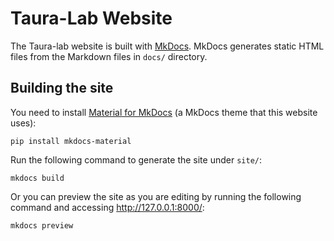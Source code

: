 # Taura-Lab Website

The Taura-lab website is built with [MkDocs](https://www.mkdocs.org/).
MkDocs generates static HTML files from the Markdown files in `docs/` directory.

## Building the site

You need to install [Material for MkDocs](https://squidfunk.github.io/mkdocs-material/) (a MkDocs theme that this website uses):

```
pip install mkdocs-material
```

Run the following command to generate the site under `site/`:

```
mkdocs build
```

Or you can preview the site as you are editing by running the following command and accessing <http://127.0.0.1:8000/>:

```
mkdocs preview
```
